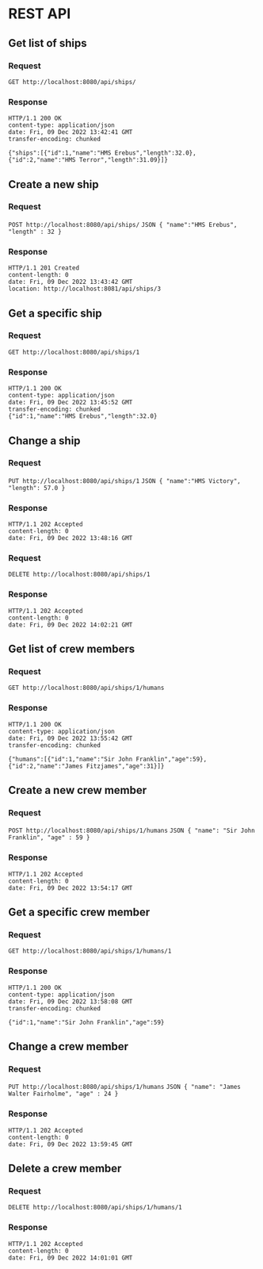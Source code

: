 # REST API

## Get list of ships

### Request

`GET http://localhost:8080/api/ships/`

### Response
    HTTP/1.1 200 OK
    content-type: application/json
    date: Fri, 09 Dec 2022 13:42:41 GMT
    transfer-encoding: chunked
    
    {"ships":[{"id":1,"name":"HMS Erebus","length":32.0},{"id":2,"name":"HMS Terror","length":31.09}]}

## Create a new ship

### Request

`POST http://localhost:8080/api/ships/`
` JSON
    {
    "name":"HMS Erebus",
    "length" : 32
    }
`
### Response
    HTTP/1.1 201 Created
    content-length: 0
    date: Fri, 09 Dec 2022 13:43:42 GMT
    location: http://localhost:8081/api/ships/3

## Get a specific ship

### Request

`GET http://localhost:8080/api/ships/1`

### Response
    HTTP/1.1 200 OK
    content-type: application/json
    date: Fri, 09 Dec 2022 13:45:52 GMT
    transfer-encoding: chunked
    {"id":1,"name":"HMS Erebus","length":32.0}
    

## Change a ship

### Request

`PUT http://localhost:8080/api/ships/1`
` JSON
    {
	"name":"HMS Victory",
  	"length": 57.0
    }
`
### Response
    HTTP/1.1 202 Accepted
    content-length: 0
    date: Fri, 09 Dec 2022 13:48:16 GMT

### Request

`DELETE http://localhost:8080/api/ships/1`

### Response
    HTTP/1.1 202 Accepted
    content-length: 0
    date: Fri, 09 Dec 2022 14:02:21 GMT
    


## Get list of crew members

### Request

`GET http://localhost:8080/api/ships/1/humans`

### Response
    HTTP/1.1 200 OK
    content-type: application/json
    date: Fri, 09 Dec 2022 13:55:42 GMT
    transfer-encoding: chunked
    
    {"humans":[{"id":1,"name":"Sir John Franklin","age":59},{"id":2,"name":"James Fitzjames","age":31}]}

## Create a new crew member

### Request

`POST http://localhost:8080/api/ships/1/humans`
` JSON
    {
	"name": "Sir John Franklin",
  	"age" : 59
    }
`
### Response
    HTTP/1.1 202 Accepted
    content-length: 0
    date: Fri, 09 Dec 2022 13:54:17 GMT

## Get a specific crew member

### Request

`GET http://localhost:8080/api/ships/1/humans/1`

### Response
    HTTP/1.1 200 OK
    content-type: application/json
    date: Fri, 09 Dec 2022 13:58:08 GMT
    transfer-encoding: chunked
    
    {"id":1,"name":"Sir John Franklin","age":59}
    

## Change a crew member

### Request

`PUT http://localhost:8080/api/ships/1/humans`
` JSON
    {
	"name": "James Walter Fairholme",
  	"age" : 24
    }
`
### Response
    HTTP/1.1 202 Accepted
    content-length: 0
    date: Fri, 09 Dec 2022 13:59:45 GMT
    
## Delete a crew member

### Request

`DELETE http://localhost:8080/api/ships/1/humans/1`

### Response
    HTTP/1.1 202 Accepted
    content-length: 0
    date: Fri, 09 Dec 2022 14:01:01 GMT
    

    



    


